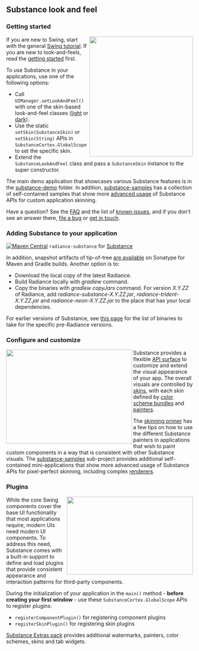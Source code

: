 ## Substance look and feel

### Getting started

<img src="https://raw.githubusercontent.com/kirill-grouchnikov/radiance/master/docs/images/substance/walkthrough/all.png" width="279" height="324" border=0 align="right">

If you are new to Swing, start with the general [Swing tutorial](http://java.sun.com/docs/books/tutorial/uiswing/). If you are new to look-and-feels, read the [getting started](getting-started.md) first.

To use Substance in your applications, use one of the following options:

* Call `UIManager.setLookAndFeel()` with one of the skin-based look-and-feel classes ([light](skins/toneddown.md) or [dark](skins/dark.md)).
* Use the static `setSkin(SubstanceSkin)` or `setSkin(String)` APIs in `SubstanceCortex.GlobalScope` to set the specific skin.
* Extend the `SubstanceLookAndFeel` class and pass a `SubstanceSkin` instance to the super constructor.

The main demo application that showcases various Substance features is in the [substance-demo](https://github.com/kirill-grouchnikov/radiance/tree/master/demos/substance-demo/src/main/java/org/pushingpixels/demo/substance/main) folder. In addition, [substance-samples](https://github.com/kirill-grouchnikov/radiance/tree/master/demos/substance-samples/src/main/java/org/pushingpixels/samples/substance) has a collection of self-contained samples that show more [advanced usage](../spyglass/cookbook/cookbook.md) of Substance APIs for custom application skinning.

Have a question? See the [FAQ](faq.md) and the list of [known issues](known-issues.md), and if you don't see an answer there, [file a bug](https://github.com/kirill-grouchnikov/radiance/issues) or [get in touch](http://www.pushing-pixels.org/about-kirill).

### Adding Substance to your application

[![Maven Central](https://maven-badges.herokuapp.com/maven-central/org.pushing-pixels/radiance-substance/badge.svg)](https://maven-badges.herokuapp.com/maven-central/org.pushing-pixels/radiance-substance) `radiance-substance` for [Substance](docs/substance/substance.md)

In addition, snapshot artifacts of tip-of-tree [are available](https://oss.sonatype.org/content/repositories/snapshots/org/pushing-pixels/) on Sonatype for Maven and Gradle builds. Another option is to:
* Download the local copy of the latest Radiance.
* Build Radiance locally with *gradlew* command.
* Copy the binaries with *gradlew copyJars* command. For version *X.Y.ZZ* of Radiance, add *radiance-substance-X.Y.ZZ.jar*, *radiance-trident-X.Y.ZZ.jar* and *radiance-neon-X.Y.ZZ.jar* to the place that has your local dependencies.

For earlier versions of Substance, see [this page](../../drop/archive/older-releases.md) for the list of binaries to take for the specific pre-Radiance versions.

### Configure and customize

<img src="https://raw.githubusercontent.com/kirill-grouchnikov/radiance/master/docs/images/substance/skins/nebulabrickwall1.png" width="340" height="254" border=0 align="left">

Substance provides a flexible [API surface](api.md) to customize and extend the visual appearance of your app. The overall visuals are controlled by [skins](skins/overview.md), with each skin defined by [color scheme bundles](skins/colorschemebundles.md) and [painters](painters/overview.md).

The [skinning primer](painters/custom-skinning.md) has a few tips on how to use the different Substance painters in applications that wish to paint custom components in a way that is consistent with other Substance visuals. The [substance-samples](https://github.com/kirill-grouchnikov/radiance/tree/master/demos/substance-samples) sub-project provides additional self-contained mini-applications that show more advanced usage of Substance APIs for pixel-perfect skinning, including complex [renderers](renderers.md).

### Plugins

<img src="https://raw.githubusercontent.com/kirill-grouchnikov/radiance/master/docs/images/flamingo/ribbon.png" width="340" height="210" border=0 align="right">

While the core Swing components cover the base UI functionality that most applications require, modern UIs need modern UI components. To address this need, Substance comes with a built-in support to define and load plugins that provide consistent appearance and interaction patterns for third-party components.

During the initialization of your application in the `main()` method - **before creating your first window** - use these `SubstanceCortex.GlobalScope` APIs to register plugins:
* `registerComponentPlugin()` for registering component plugins
* `registerSkinPlugin()` for registering skin plugins

[Substance Extras pack](extras.md) provides additional watermarks, painters, color schemes, skins and tab widgets.
